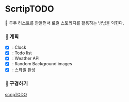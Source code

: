 # ScrtipTODO

💬 투두 리스트를 만들면서 로컬 스토리지를 활용하는 방법을 익힌다.

### 📑 계획

- [x] : Clock
- [x] : Todo list
- [x] : Weather API
- [x] : Random Background images
- [x] : 스타일 완성

### 🎃 구경하기

[scripTODO]

[scriptodo]: https://minholeelog.github.io/scriptodo/
